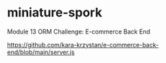 # miniature-spork
Module 13 ORM Challenge: E-commerce Back End

https://github.com/kara-krzystan/e-commerce-back-end/blob/main/server.js

